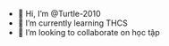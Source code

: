 - 👋 Hi, I’m @Turtle-2010
- 🌱 I’m currently learning THCS
- 💞️ I’m looking to collaborate on học tập
   

<!---
Turtle-2010/Turtle-2010 is a ✨ special ✨ repository because its `README.md` (this file) appears on your GitHub profile.
You can click the Preview link to take a look at your changes.
--->
